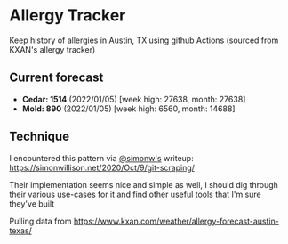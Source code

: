# Allergy Tracker

Keep history of allergies in Austin, TX using github Actions (sourced from KXAN's allergy tracker)

## Current forecast
<!-- INJECT FORECAST -->
- **Cedar: 1514** (2022/01/05)  [week high: 27638, month: 27638]
- **Mold: 890** (2022/01/05)  [week high: 6560, month: 14688]
<!-- END INJECT FORECAST -->

## Technique

I encountered this pattern via [@simonw's](https://github.com/simonw) writeup: https://simonwillison.net/2020/Oct/9/git-scraping/

Their implementation seems nice and simple as well, I should dig through their various use-cases for it and find other useful tools that I'm sure they've built

Pulling data from https://www.kxan.com/weather/allergy-forecast-austin-texas/
